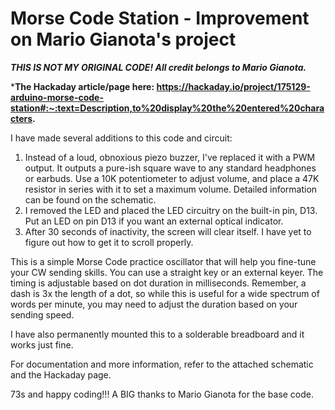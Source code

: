 # Morse Code Station - Improvement on Mario Gianota's project

***THIS IS NOT MY ORIGINAL CODE! All credit belongs to Mario Gianota.***

***The Hackaday article/page here: https://hackaday.io/project/175129-arduino-morse-code-station#:~:text=Description,to%20display%20the%20entered%20characters.**

I have made several additions to this code and circuit:

1. Instead of a loud, obnoxious piezo buzzer, I've replaced it with a PWM output. It outputs a pure-ish square wave to any standard headphones or earbuds. Use a 10K potentiometer to adjust volume, and place a 47K resistor in series with it to set a maximum volume. Detailed information can be found on the schematic.
2. I removed the LED and placed the LED circuitry on the built-in pin, D13. Put an LED on pin D13 if you want an external optical indicator.
3. After 30 seconds of inactivity, the screen will clear itself. I have yet to figure out how to get it to scroll properly.

This is a simple Morse Code practice oscillator that will help you fine-tune your CW sending skills. You can use a straight key or an external keyer. The timing is adjustable based on dot duration in milliseconds. Remember, a dash is 3x the length of a dot, so while this is useful for a wide spectrum of words per minute, you may need to adjust the duration based on your sending speed.

I have also permanently mounted this to a solderable breadboard and it works just fine.

For documentation and more information, refer to the attached schematic and the Hackaday page.

73s and happy coding!!! A BIG thanks to Mario Gianota for the base code.
